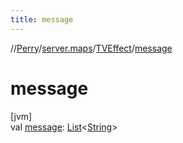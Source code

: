 ```yaml
---
title: message
---
```

//[Perry](../../../index.html)/[server.maps](../index.html)/[TVEffect](index.html)/[message](message.html)



# message



[jvm]\
val [message](message.html): [List](https://kotlinlang.org/api/latest/jvm/stdlib/kotlin.collections/-list/index.html)<[String](https://kotlinlang.org/api/latest/jvm/stdlib/kotlin/-string/index.html)>




